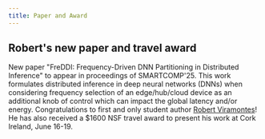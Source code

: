 ```yaml
---
title: Paper and Award
---
```


## Robert's new paper and travel award

New paper "FreDDI: Frequency-Driven DNN Partitioning in Distributed Inference" to appear in proceedings of SMARTCOMP'25. This work formulates distributed inference in deep neural networks (DNNs) when considering frequency selection of an edge/hub/cloud device as an additional knob of control which can impact the global latency and/or energy. Congratulations to first and only student author [Robert Viramontes](https://wiscad.github.io/wiscad/members/robert-viramontes.html)! He has also received a $1600 NSF travel award to present his work at Cork Ireland, June 16-19.
